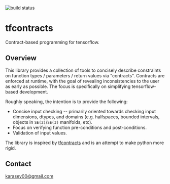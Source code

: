 ![build status](https://api.travis-ci.com/vasiliykarasev/tfcontracts.svg?branch=main)

tfcontracts
========================

Contract-based programming for tensorflow.

## Overview

This library provides a collection of tools to concisely describe constraints on function types / parameters / return values via "contracts". Contracts are enforced at runtime, with the goal of revealing inconsistencies to the user as early as possible. The focus is specifically on simplifying tensorflow-based development.

Roughly speaking, the intention is to provide the following:
- Concise input checking -- primarily oriented towards checking input dimensions, dtypes, and domains (e.g. halfspaces, bounded intervals, objects in `SE(2)`/`SE(3)` manifolds, etc).
- Focus on verifying function pre-conditions and post-conditions.
- Validation of input values.

The library is inspired by [tfcontracts](https://andreacensi.github.io/contracts/) and is an attempt to make python more rigid.

## Contact

karasev00@gmail.com
